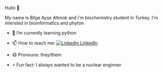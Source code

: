 Hullo :wave:

My name is Bilge Ayşe Altınok and i'm biochemistry student in Turkey. I'm intersted in bioinformatics and phyton

- 🌱 I’m currently learning python

- 📫 How to reach me: [![Linkedin](https://i.stack.imgur.com/gVE0j.png) LinkedIn](https://www.linkedin.com/bilgeaysealtinok)
&nbsp;      
- 😄 Pronouns: they/them
- ⚡ Fun fact: I always wanted to be a nuclear enginner 
